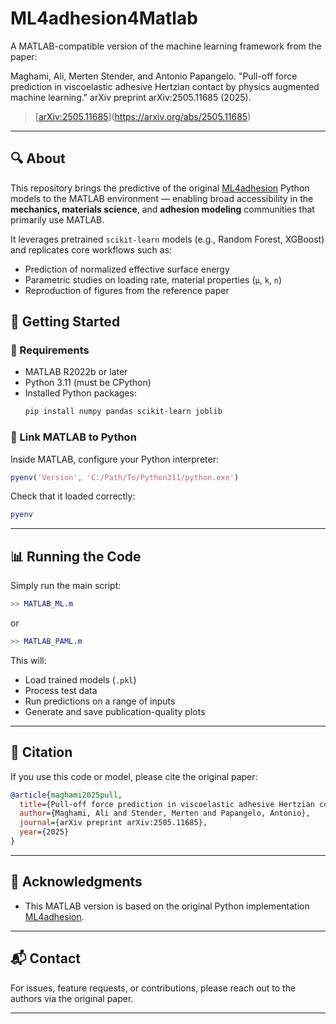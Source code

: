 
# ML4adhesion4Matlab

A MATLAB-compatible version of the machine learning framework from the paper:

Maghami, Ali, Merten Stender, and Antonio Papangelo. "Pull-off force prediction in viscoelastic adhesive Hertzian contact by physics augmented machine learning." arXiv preprint arXiv:2505.11685 (2025).
> [[arXiv:2505.11685](https://arxiv.org/abs/2505.11685)](https://arxiv.org/abs/2505.11685)

---

## 🔍 About

This repository brings the predictive of the original [ML4adhesion](https://github.com/alimaghamii/ML4adhesion) Python models to the MATLAB environment — enabling broad accessibility in the **mechanics, materials science**, and **adhesion modeling** communities that primarily use MATLAB.

It leverages pretrained `scikit-learn` models (e.g., Random Forest, XGBoost) and replicates core workflows such as:

- Prediction of normalized effective surface energy
- Parametric studies on loading rate, material properties (`μ`, `k`, `n`)
- Reproduction of figures from the reference paper


## 🚀 Getting Started

### 🔧 Requirements

- MATLAB R2022b or later
- Python 3.11 (must be CPython)
- Installed Python packages:
  ```bash
  pip install numpy pandas scikit-learn joblib
  ```

### 🔗 Link MATLAB to Python

Inside MATLAB, configure your Python interpreter:

```matlab
pyenv('Version', 'C:/Path/To/Python311/python.exe')
```

Check that it loaded correctly:

```matlab
pyenv
```

---

## 📊 Running the Code

Simply run the main script:

```matlab
>> MATLAB_ML.m
```

or 

```matlab
>> MATLAB_PAML.m
```

This will:
- Load trained models (`.pkl`)
- Process test data
- Run predictions on a range of inputs
- Generate and save publication-quality plots

---

## 🧠 Citation

If you use this code or model, please cite the original paper:

```bibtex
@article{maghami2025pull,
  title={Pull-off force prediction in viscoelastic adhesive Hertzian contact by physics augmented machine learning},
  author={Maghami, Ali and Stender, Merten and Papangelo, Antonio},
  journal={arXiv preprint arXiv:2505.11685},
  year={2025}
}

```

---

## 🤝 Acknowledgments

- This MATLAB version is based on the original Python implementation [ML4adhesion](https://github.com/alimaghamii/ML4adhesion).
---

## 📬 Contact

For issues, feature requests, or contributions, please reach out to the authors via the original paper.

---
